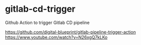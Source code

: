 # gitlab-cd-trigger
Github Action to trigger Gitlab CD pipeline



https://github.com/digital-blueprint/gitlab-pipeline-trigger-action
https://www.youtube.com/watch?v=N26xgQ7kLKo